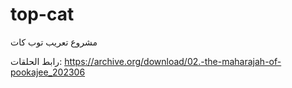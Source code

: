 # top-cat
مشروع تعريب توب كات

رابط الحلقات: https://archive.org/download/02.-the-maharajah-of-pookajee_202306
